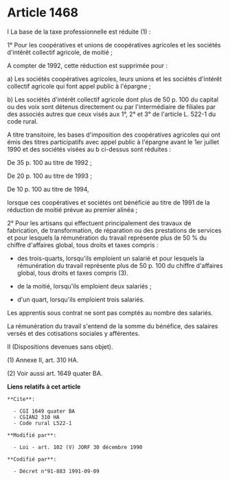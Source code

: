 # Article 1468

I  La base de la taxe professionnelle est réduite (1) :

1° Pour les coopératives et unions de coopératives agricoles et les sociétés d'intêrêt collectif agricole, de moitié ;

A compter de 1992, cette réduction est supprimée pour :

a) Les sociétés coopératives agricoles, leurs unions et les sociétés d'intérêt collectif agricole qui font appel public à
l'épargne ;

b) Les sociétés d'intérêt collectif agricole dont plus de 50 p. 100 du capital ou des voix sont détenus directement ou par
l'intermédiaire de filiales par des associés autres que ceux visés aux 1°, 2° et 3° de l'article L. 522-1 du code rural.

A titre transitoire, les bases d'imposition des coopératives agricoles qui ont émis des titres participatifs avec appel
public à l'épargne avant le 1er juillet 1990 et des sociétés visées au b ci-dessus sont réduites :

De 35 p. 100 au titre de 1992 ;

De 20 p. 100 au titre de 1993 ;

De 10 p. 100 au titre de 1994,

lorsque ces coopératives et sociétés ont bénéficié au titre de 1991 de la réduction de moitié prévue au premier alinéa ;

2° Pour les artisans qui effectuent principalement des travaux de fabrication, de transformation, de réparation ou des
prestations de services et pour lesquels la rémunération du travail représente plus de 50 % du chiffre d'affaires global,
tous droits et taxes compris :

- des trois-quarts, lorsqu'ils emploient un salarié et pour lesquels la rémunération du travail représente plus de 50 p. 100
du chiffre d'affaires global, tous droits et taxes compris (3).

- de la moitié, lorsqu'ils emploient deux salariés ;

- d'un quart, lorsqu'ils emploient trois salariés.

Les apprentis sous contrat ne sont pas comptés au nombre des salariés.

La rémunération du travail s'entend de la somme du bénéfice, des salaires versés et des cotisations sociales y afférentes.

II  (Dispositions devenues sans objet).

(1) Annexe II, art. 310 HA.

(2) Voir aussi art. 1649 quater BA.

**Liens relatifs à cet article**

	**Cite**:

	  - CGI 1649 quater BA
	  - CGIAN2 310 HA
	  - Code rural L522-1

	**Modifié par**:

	  - Loi - art. 102 (V) JORF 30 décembre 1990

	**Codifié par**:

	  - Décret n°91-883 1991-09-09
